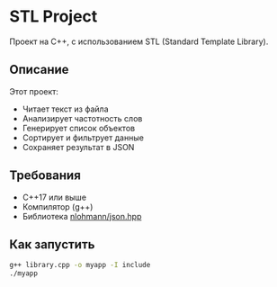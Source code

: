 # STL Project
Проект на C++, с использованием STL (Standard Template Library).

## Описание
Этот проект:
- Читает текст из файла
- Анализирует частотность слов
- Генерирует список объектов
- Сортирует и фильтрует данные
- Сохраняет результат в JSON

## Требования
- C++17 или выше
- Компилятор (g++)
- Библиотека [nlohmann/json.hpp](https://github.com/nlohmann/json)

## Как запустить
```bash
g++ library.cpp -o myapp -I include 
./myapp
